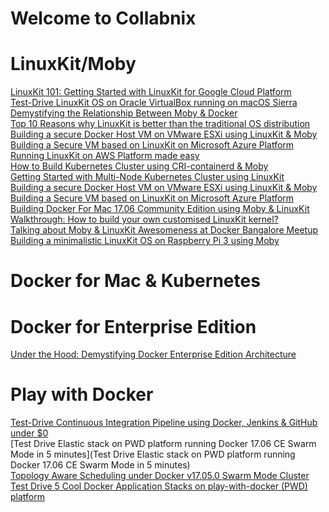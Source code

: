 
# Welcome to Collabnix

# LinuxKit/Moby

[LinuxKit 101: Getting Started with LinuxKit for Google Cloud Platform](https://collabnix.com/linuxkit-101-getting-started-with-linuxkit-on-google-cloud-platform/) <br>
[Test-Drive LinuxKit OS on Oracle VirtualBox running on macOS Sierra](http://collabnix.com/test-drive-linuxkit-os-on-oracle-virtualbox-running-on-macos-sierra/)<br>
[Demystifying the Relationship Between Moby & Docker](http://collabnix.com/demystifying-the-relationship-between-moby-docker/)<br>
[Top 10 Reasons why LinuxKit is better than the traditional OS distribution](http://collabnix.com/top-10-reasons-why-linuxkit-is-better-than-the-traditional-os-distribution/) <br>
[Building a secure Docker Host VM on VMware ESXi using LinuxKit & Moby](https://collabnix.com/building-a-secure-vmware-infrastructure-using-moby-linuxkit/) <br>
[Building a Secure VM based on LinuxKit on Microsoft Azure Platform](https://collabnix.com/running-linuxkit-os-on-microsoft-azure-platform-for-the-first-time/) <br>
[Running LinuxKit on AWS Platform made easy](https://collabnix.com/running-linuxkitos-on-amazon-web-service-platformaws/)<br>
[How to Build Kubernetes Cluster using CRI-containerd & Moby](http://collabnix.com/building-multi-node-kubernetes-cluster-using-linuxkit-cri-containerd/) <br>
[Getting Started with Multi-Node Kubernetes Cluster using LinuxKit](http://collabnix.com/getting-started-with-multi-node-kubernetes-cluster-using-linuxkit/) <br>
[Building a secure Docker Host VM on VMware ESXi using LinuxKit & Moby](http://collabnix.com/building-a-secure-vmware-infrastructure-using-moby-linuxkit/) <br>
[Building a Secure VM based on LinuxKit on Microsoft Azure Platform](http://collabnix.com/running-linuxkit-os-on-microsoft-azure-platform-for-the-first-time/) <br>
[Building Docker For Mac 17.06 Community Edition using Moby & LinuxKit](http://collabnix.com/building-docker-for-mac-17-06-using-moby/) <br>
[Walkthrough: How to build your own customised LinuxKit kernel?](http://collabnix.com/building-your-own-customised-kernel-with-linuxkit/) <br>
[Talking about Moby & LinuxKit Awesomeness at Docker Bangalore Meetup](http://collabnix.com/speaking-at-bangalore-docker-meetup-moby-linuxkit/) <br>
[Building a minimalistic LinuxKit OS on Raspberry Pi 3 using Moby](http://collabnix.com/building-linuxkit-os-on-raspberry-pi/) <br>




# Docker for Mac & Kubernetes

# Docker for Enterprise Edition

[Under the Hood: Demystifying Docker Enterprise Edition Architecture](http://collabnix.com/under-the-hood-demystifying-docker-enterprise-edition-architecture/)<br>

# Play with Docker

[Test-Drive Continuous Integration Pipeline using Docker, Jenkins & GitHub under $0](http://collabnix.com/5-minutes-to-continuous-integration-pipeline-using-docker-jenkins-github-on-play-with-docker-platform/)<br>
[Test Drive Elastic stack on PWD platform running Docker 17.06 CE Swarm Mode in 5 minutes](Test Drive Elastic stack on PWD platform running Docker 17.06 CE Swarm Mode in 5 minutes) <br>
[Topology Aware Scheduling under Docker v17.05.0 Swarm Mode Cluster](http://collabnix.com/demonstrating-topology-aware-scheduling-under-docker-17-05-swarm-mode/) <br>
[Test Drive 5 Cool Docker Application Stacks on play-with-docker (PWD) platform](http://collabnix.com/5-cool-application-stacks-to-showcase-using-play-with-dockerpwd/) <br>










